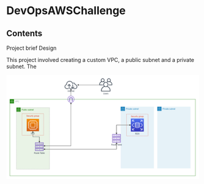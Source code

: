 # DevOpsAWSChallenge

## Contents

Project brief
Design



This project involved creating a custom VPC, a public subnet and a private subnet. The

![Diagram](https://github.com/mauvesky1/DevOpsAWSChallenge/blob/main/ImageFiles/Diagram.png)
